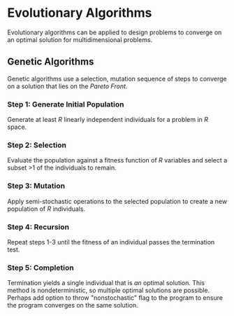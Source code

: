 # Evolutionary Algorithms

Evolutionary algorithms can be applied to design problems to converge on an optimal solution for multidimensional problems.

## Genetic Algorithms
Genetic algorithms use a selection, mutation sequence of steps to converge on a solution that lies on the _Pareto Front_.

### Step 1: Generate Initial Population
Generate at least _R_ linearly independent individuals for a problem in _R_ space.

### Step 2: Selection
Evaluate the population against a fitness function of _R_ variables and select a subset >1 of the individuals to remain.

### Step 3: Mutation
Apply semi-stochastic operations to the selected population to create a new population of _R_ individuals.

### Step 4: Recursion
Repeat steps 1-3 until the fitness of an individual passes the termination test.

### Step 5: Completion
Termination yields a single individual that is _an_ optimal solution. This method is nondeterministic, so multiple optimal solutions are possible. Perhaps add option to throw "nonstochastic" flag to the program to ensure the program converges on the same solution. 
